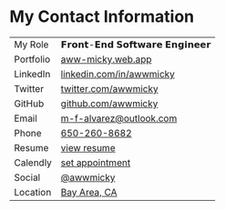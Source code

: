 # My Contact Information

<table>
<tbody>
  <tr>
    <td>My Role</td>
    <td>𝗙𝗿𝗼𝗻𝘁-𝗘𝗻𝗱 𝗦𝗼𝗳𝘁𝘄𝗮𝗿𝗲 𝗘𝗻𝗴𝗶𝗻𝗲𝗲𝗿</td>
  </tr>
  <tr>
    <td>Portfolio</td>
    <td><a 
      target="_blank"
      href="https://rebrand.ly/michael-fred-alvarez__portfolio"
    >aww-micky.web.app
    </a></td>
  </tr>
  <tr>
    <td>LinkedIn</td>
    <td><a 
      target="_blank"
      href="https://linkedin.com/in/awwmicky"
    >linkedin.com/in/awwmicky
    </a></td>
  </tr>
  <tr>
    <td>Twitter</td>
    <td><a 
      target="_blank"
      href="https://twitter.com/awwmicky"
    >twitter.com/awwmicky
    </a></td>
  </tr>
  <tr>
    <td>GitHub</td>
    <td><a 
      target="_blank"
      href="https://github.com/awwmicky"
    >github.com/awwmicky
    </a></td>
  </tr>
  <tr>
    <td>Email</td>
    <td><a 
      target="_self"
      href="mailto:m-f-alvarez@outlook.com"
    >m-f-alvarez@outlook.com
    </a></td>
  </tr>
  <tr>
    <td>Phone</td>
    <td><a 
      target="_self"
      href="https://rebrand.ly/michael-fred-alvarez__phone"
    >650-260-8682
    </a></td>
  </tr>
  <tr>
    <td>Resume</td>
    <td><a 
      target="_blank"
      rel="noopener noreferrer"
      href="https://rebrand.ly/michael-fred-alvarez__resume"
    >view resume
    </a></td>
  </tr>
  <tr>
    <td>Calendly</td>
    <td><a 
      target="_blank" 
      rel="noopener noreferrer"
      href="https://calendly.com/michael-fred-alvarez/session"
    >set appointment
    </a></td>
  </tr>
  <tr>
    <td>Social</td>
    <td><a 
      target="_blank" 
      rel="noopener noreferrer"
      href="https://rebrand.ly/michael-fred-alvarez__social"
    >@awwmicky
    </a></td>
  </tr>
  <tr>
    <td>Location</td>
    <td><a 
      target="_blank" 
      rel="noopener noreferrer"
      href="https://google.com/maps/place/Bay+Area,+CA"
    >Bay Area, CA
    </a></td>
  </tr>
</tbody>
</table>